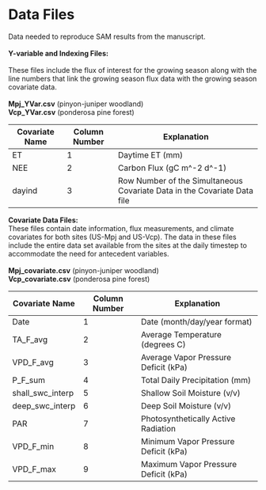 # Data Files

Data needed to reproduce SAM results from the manuscript.
<br/><br/>**Y-variable and Indexing Files:**<br/><br/>
These files include the flux of interest for the growing season along with the line numbers that link the growing season flux data with the growing season covariate data.
<br/><br/>
**Mpj_YVar.csv** (pinyon-juniper woodland)<br/>
**Vcp_YVar.csv** (ponderosa pine forest)
<br/>

|Covariate Name|Column Number|Explanation|
| ------------ | ----------- |---------- |
|ET|1|Daytime ET (mm)|
|NEE|2|Carbon Flux (gC m^-2 d^-1)|
|dayind|3|Row Number of the Simultaneous Covariate Data in the Covariate Data file|

**Covariate Data Files:**<br/>
These files contain date information, flux measurements, and climate covariates for both sites (US-Mpj and US-Vcp). The data in these files include the entire data set available from the sites at the daily timestep to accommodate the need for antecedent variables.<br/>
<br/>
**Mpj_covariate.csv** (pinyon-juniper woodland)<br/>
**Vcp_covariate.csv** (ponderosa pine forest)
<br/>

|Covariate Name|Column Number|Explanation|
| ------------ | ----------- |---------- |
|Date|1|Date (month/day/year format)|
|TA_F_avg|2|Average Temperature (degrees C)|
|VPD_F_avg|3|Average Vapor Pressure Deficit (kPa)|
|P_F_sum|4|Total Daily Precipitation (mm)|
|shall_swc_interp|5|Shallow Soil Moisture (v/v)|
|deep_swc_interp|6|Deep Soil Moisture (v/v)|
|PAR|7|Photosynthetically Active Radiation|
|VPD_F_min|8|Minimum Vapor Pressure Deficit (kPa)|
|VPD_F_max|9|Maximum Vapor Pressure Deficit (kPa)|
<br/>


